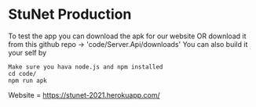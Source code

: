 # **StuNet** Production

To test the app you can download the apk for our website OR download it from this github repo -> 'code/Server.Api/downloads'
You can also build it your self by
```
Make sure you hava node.js and npm installed
cd code/
npm run apk
```
Website  = https://stunet-2021.herokuapp.com/
